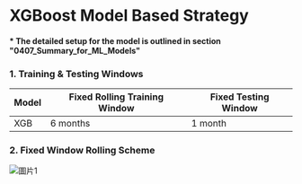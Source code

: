 # XGBoost Model Based Strategy
#### * The detailed setup for the model is outlined in section "0407_Summary_for_ML_Models"
### 1. Training & Testing Windows
| Model | Fixed Rolling Training Window | Fixed Testing Window |
|-------|-------------------------------|----------------------|
| XGB   | 6 months                      | 1 month              |

### 2. Fixed Window Rolling Scheme
![圖片1](https://user-images.githubusercontent.com/92542287/206919871-005f5fde-5e25-4539-9986-921953441fcd.png)
